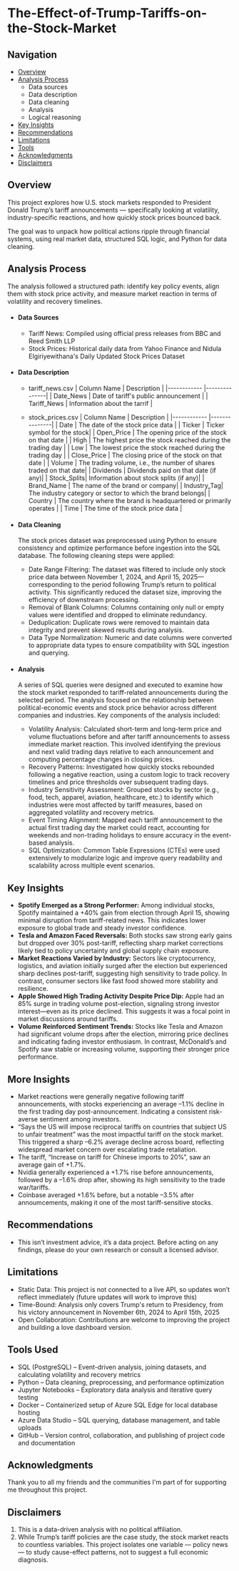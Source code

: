 # The-Effect-of-Trump-Tariffs-on-the-Stock-Market

## Navigation

- [Overview](#overview)
- [Analysis Process](#analysis-process)
  - Data sources 
  - Data description 
  - Data cleaning
  - Analysis 
  - Logical reasoning 
- [Key Insights](#key-insights)
- [Recommendations](#recommendations) 
- [Limitations](#limitations) 
- [Tools](#tools-used)
- [Acknowledgments](#acknowledgments) 
- [Disclaimers](#disclaimers) 

## Overview
This project explores how U.S. stock markets responded to President Donald Trump’s tariff announcements — specifically looking at volatility, industry-specific reactions, and how quickly stock prices bounced back.

The goal was to unpack how political actions ripple through financial systems, using real market data, structured SQL logic, and Python for data cleaning.


## Analysis Process
The analysis followed a structured path: identify key policy events, align them with stock price activity, and measure market reaction in terms of volatility and recovery timelines.
* #### Data Sources
  - Tariff News: Compiled using official press releases from BBC and Reed Smith LLP
  - Stock Prices: Historical daily data from Yahoo Finance and Nidula Elgiriyewithana's Daily Updated Stock Prices Dataset

* #### Data Description
  - tariff_news.csv
    | Column Name | Description  |
    |------------ |---------------|
    | Date_News   | Date of tariff's public announcement |
    | Tariff_News | Information about the tarrif |
    
  - stock_prices.csv
    | Column Name | Description  |
    |------------ |---------------|
    | Date        | The date of the stock price data |
    | Ticker      | Ticker symbol for the stock|
    | Open_Price  | The opening price of the stock on that date |
    | High        | The highest price the stock reached during the trading day | 
    | Low         | The lowest price the stock reached during the trading day |
    | Close_Price | The closing price of the stock on that date |
    | Volume      | The trading volume, i.e., the number of shares traded on that date|
    | Dividends   | Dividends paid on that date (if any)|
    | Stock_Splits| Information about stock splits (if any)|
    | Brand_Name  | The name of the brand or company|
    | Industry_Tag| The industry category or sector to which the brand belongs|
    | Country     | The country where the brand is headquartered or primarily operates |
    | Time        | The time of the stock price data |
  


* #### Data Cleaning
  The stock prices dataset was preprocessed using Python to ensure consistency and optimize performance before ingestion into the SQL database. The following cleaning steps were applied:

  - Date Range Filtering: The dataset was filtered to include only stock price data between November 1, 2024, and April 15, 2025—corresponding to the period following Trump’s return to political activity. This significantly reduced the dataset size, improving the efficiency of downstream processing.
  - Removal of Blank Columns: Columns containing only null or empty values were identified and dropped to eliminate redundancy.
  - Deduplication: Duplicate rows were removed to maintain data integrity and prevent skewed results during analysis.
  - Data Type Normalization: Numeric and date columns were converted to appropriate data types to ensure compatibility with SQL ingestion and querying.

* #### Analysis
  A series of SQL queries were designed and executed to examine how the stock market responded to tariff-related announcements during the selected period. The analysis focused on the relationship between political-economic events and stock price behavior across different companies and industries. Key components of the analysis included:

  - Volatility Analysis: Calculated short-term and long-term price and volume fluctuations before and after tariff announcements to assess immediate market reaction. This involved identifying the previous and next valid trading days relative to each announcement and computing percentage changes in closing prices.
  - Recovery Patterns: Investigated how quickly stocks rebounded following a negative reaction, using a custom logic to track recovery timelines and price thresholds over subsequent trading days.
  - Industry Sensitivity Assessment: Grouped stocks by sector (e.g., food, tech, apparel, aviation, healthcare, etc.) to identify which industries were most affected by tariff measures, based on aggregated volatility and recovery metrics.
  - Event Timing Alignment: Mapped each tariff announcement to the actual first trading day the market could react, accounting for weekends and non-trading holidays to ensure accuracy in the event-based analysis.
  - SQL Optimization: Common Table Expressions (CTEs) were used extensively to modularize logic and improve query readability and scalability across multiple event scenarios.

## Key Insights
- **Spotify Emerged as a Strong Performer:** Among individual stocks, Spotify maintained a +40% gain from election through April 15, showing minimal disruption from tariff-related news. This indicates lower exposure to global trade and steady investor confidence.
- **Tesla and Amazon Faced Reversals:** Both stocks saw strong early gains but dropped over 30% post-tariff, reflecting sharp market corrections likely tied to policy uncertainty and global supply chain exposure.
-  **Market Reactions Varied by Industry:** Sectors like cryptocurrency, logistics, and aviation initially surged after the election but experienced sharp declines post-tariff, suggesting high sensitivity to trade policy. In contrast, consumer sectors like fast food showed more stability and resilience.
- **Apple Showed High Trading Activity Despite Price Dip:** Apple had an 85% surge in trading volume post-election, signaling strong investor interest—even as its price declined. This suggests it was a focal point in market discussions around tariffs.
- **Volume Reinforced Sentiment Trends:** Stocks like Tesla and Amazon had significant volume drops after the election, mirroring price declines and indicating fading investor enthusiasm. In contrast, McDonald’s and Spotify saw stable or increasing volume, supporting their stronger price performance.

## More Insights
- Market reactions were generally negative following tariff announcements, with stocks experiencing an average –1.1% decline in the first trading day post-announcement. Indicating a consistent risk-averse sentiment among investors.
- “Says the US will impose reciprocal tariffs on countries that subject US to unfair treatment” was the most impactful tariff on the stock market. This triggered a sharp –6.2% average decline across board, reflecting widespread market concern over escalating trade retaliation.
- The tariff, “Increase on tariff for Chinese imports to 20%”, saw an average gain of +1.7%. 
- Nvidia generally experienced a +1.7% rise before announcements, followed by a –1.6% drop after, showing its high sensitivity to the trade war/tariffs.
- Coinbase averaged +1.6% before, but a notable –3.5% after annoumcements, making it one of the most tariff-sensitive stocks. 

## Recommendations
- This isn’t investment advice, it’s a data project. Before acting on any findings, please do your own research or consult a licensed advisor.

## Limitations
- Static Data: This project is not connected to a live API, so updates won’t reflect immediately (future updates will work to improve this)
- Time-Bound: Analysis only covers Trump's return to Presidency, from his victory announcement in November 6th, 2024 to April 15th, 2025 
- Open Collaboration: Contributions are welcome to improving the project and building a love dashboard version. 

## Tools Used
- SQL (PostgreSQL) – Event-driven analysis, joining datasets, and calculating volatility and recovery metrics
- Python – Data cleaning, preprocessing, and performance optimization
- Jupyter Notebooks – Exploratory data analysis and iterative query testing
- Docker – Containerized setup of Azure SQL Edge for local database hosting
- Azure Data Studio – SQL querying, database management, and table uploads
- GitHub – Version control, collaboration, and publishing of project code and documentation

## Acknowledgments
Thank you to all my friends and the communities I'm part of for supporting me throughout this project.

## Disclaimers
1. This is a data-driven analysis with no political affiliation.
2. While Trump’s tariff policies are the case study, the stock market reacts to countless variables. This project isolates one variable — policy news — to study cause-effect patterns, not to suggest a full economic diagnosis.
